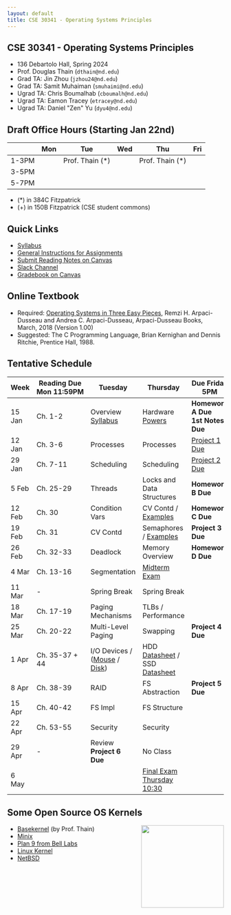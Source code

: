 ```yaml
---
layout: default
title: CSE 30341 - Operating Systems Principles
---
```


## CSE 30341 - Operating Systems Principles

- 136 Debartolo Hall, Spring 2024
- Prof. Douglas Thain (`dthain@nd.edu`)
- Grad TA: Jin Zhou (`jzhou24@nd.edu`)
- Grad TA: Samit Muhaiman (`smuhaimi@nd.edu`)
- Ugrad TA: Chris Boumalhab (`cboumalh@nd.edu`)
- Ugrad TA: Eamon Tracey (`etracey@nd.edu`)
- Ugrad TA: Daniel "Zen" Yu (`dyu4@nd.edu`)

## Draft Office Hours (Starting Jan 22nd)

|      | Mon | Tue | Wed | Thu | Fri |
|------|-----|-----|-----|-----|-----|
|1-3PM |     | Prof. Thain (\*)|     | Prof. Thain (\*) |  |
|3-5PM |     |     |     |     |     |
|5-7PM |     |     |     |     |     |

- (\*) in 384C Fitzpatrick
- (+) in 150B Fitzpatrick (CSE student commons)

## Quick Links

- [Syllabus](syllabus)
- [General Instructions for Assignments](general)
- [Submit Reading Notes on Canvas](https://canvas.nd.edu/courses/82668/assignments)
- [Slack Channel](https://nd-cse.slack.com/archives/C06D9T46UG2)
- [Gradebook on Canvas](https://canvas.nd.edu/courses/82668/gradebook)

## Online Textbook

- Required: [Operating Systems in Three Easy Pieces](https://pages.cs.wisc.edu/~remzi/OSTEP), Remzi H. Arpaci-Dusseau and Andrea C. Arpaci-Dusseau, Arpaci-Dusseau Books, March, 2018 (Version 1.00)
- Suggested: The C Programming Language, Brian Kernighan and Dennis Ritchie, Prentice Hall, 1988.

## Tentative Schedule

|Week|Reading&nbsp;Due Mon&nbsp;11:59PM |Tuesday|Thursday|Due Friday 5PM|
|-----|-----|-----|---|---|
| 15 Jan  | Ch. 1-2     | Overview<br>[Syllabus](syllabus) | Hardware<br>[Powers](powers) | **Homework A Due**<br>**1st Notes Due**
| 12 Jan  | Ch. 3-6	| Processes	 | Processes | [Project 1 Due](project1)
| 29 Jan  | Ch. 7-11	| Scheduling	 | Scheduling	| [Project 2 Due](project2)
| 5 Feb   | Ch. 25-29	| Threads	 | Locks and Data Structures | **Homework B Due**
| 12 Feb  | Ch. 30	| Condition Vars | CV Contd / [Examples](https://github.com/dthain/opsys-sp24/tree/main/examples) | **Homework C Due**
| 19 Feb  | Ch. 31	| CV Contd       | Semaphores / [Examples](https://github.com/dthain/opsys-sp24/tree/main/examples) | **Project 3 Due**
| 26 Feb  | Ch. 32-33	| Deadlock	 | Memory Overview	| **Homework D Due**
| 4 Mar   | Ch. 13-16   | Segmentation   | [Midterm Exam](midterm)	|
| 11 Mar  | -           | Spring Break   | Spring Break |
| 18 Mar  | Ch. 17-19	| Paging Mechanisms | TLBs / Performance	| 
| 25 Mar  | Ch. 20-22	| Multi-Level Paging | Swapping	| **Project 4 Due**
| 1 Apr	  | Ch. 35-37 + 44 | I/O Devices / ([Mouse](https://github.com/dthain/basekernel/blob/master/kernel/mouse.c) / [Disk](https://github.com/dthain/basekernel/blob/master/kernel/ata.c))  | HDD [Datasheet](https://www.seagate.com/www-content/datasheets/pdfs/desktop-hdd-8tbDS1770-9-1603US-en_US.pdf) / SSD [Datasheet](https://www.micron.com/-/media/client/global/documents/products/data-sheet/ssd/m550_m2_2280_ssd.pdf) | 
| 8 Apr   | Ch. 38-39	| RAID	         | FS Abstraction | **Project 5 Due**
| 15 Apr  | Ch. 40-42	| FS Impl        | FS Structure |
| 22 Apr  | Ch. 53-55	| Security       | Security |
| 29 Apr  | -           | Review<br>**Project 6 Due** | No Class |
| 6 May	  |             |                | [Final Exam Thursday 10:30](final) |

## Some Open Source OS Kernels

<img align="right" height="192" src="http://github.com/dthain/basekernel/raw/master/screenshot-windows.png"/>

- [Basekernel](http://github.com/dthain/basekernel) (by Prof. Thain)
- [Minix](https://www.minix3.org)
- [Plan 9 from Bell Labs](https://9p.io/plan9/)
- [Linux Kernel](https://www.kernel.org)
- [NetBSD](https://www.netbsd.org)

